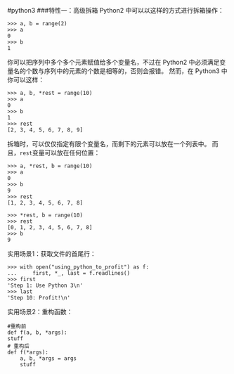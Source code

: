 #python3
###特性一：高级拆箱
Python2 中可以以这样的方式进行拆箱操作：   
	
	>>> a, b = range(2)
	>>> a
	0
	>>> b
	1
你可以把序列中多个多个元素赋值给多个变量名，不过在 Python2 中必须满足变量名的个数与序列中的元素的个数是相等的，否则会报错。
然而，在 Python3 中你可以这样：  
	
	>>> a, b, *rest = range(10)
	>>> a
	0
	>>> b
	1
	>>> rest
	[2, 3, 4, 5, 6, 7, 8, 9]

拆箱时，可以仅仅指定有限个变量名，而剩下的元素可以放在一个列表中。 而且，`rest`变量可以放在任何位置：  
	
	>>> a, *rest, b = range(10)
	>>> a
	0
	>>> b
	9
	>>> rest
	[1, 2, 3, 4, 5, 6, 7, 8]

	>>> *rest, b = range(10)
	>>> rest
	[0, 1, 2, 3, 4, 5, 6, 7, 8]
	>>> b
	9

实用场景1：获取文件的首尾行：  
	
	>>> with open("using_python_to_profit") as f:
	...     first, *_, last = f.readlines()
	>>> first
	'Step 1: Use Python 3\n'
	>>> last
	'Step 10: Profit!\n'
实用场景2：重构函数：
	
	#重构前
	def f(a, b, *args):
    stuff
    # 重构后
	def f(*args):
	    a, b, *args = args
	    stuff